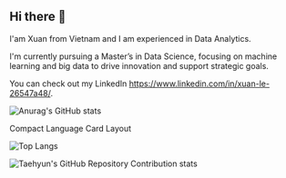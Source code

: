 ## Hi there 👋
I'am Xuan from Vietnam and I am experienced in Data Analytics.

I'm currently pursuing a Master’s in Data Science, focusing on machine learning and big data to drive innovation and support strategic goals. 

You can check out my LinkedIn https://www.linkedin.com/in/xuan-le-26547a48/.

![Anurag's GitHub stats](https://github-readme-stats.vercel.app/api?username=LeXuanNT&show_icons=true&theme=radical)

Compact Language Card Layout

![Top Langs](https://github-readme-stats.vercel.app/api/top-langs/?username=LeXuanNT&layout=compact)

![Taehyun's GitHub Repository Contribution stats](https://github-contributor-stats.vercel.app/api?username=HwangTaehyun&hide=B,B%2B&hide_contributor_rank=false&limit=5)

